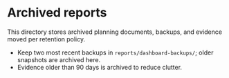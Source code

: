 # Archived reports

This directory stores archived planning documents, backups, and evidence moved per retention policy.

- Keep two most recent backups in `reports/dashboard-backups/`; older snapshots are archived here.
- Evidence older than 90 days is archived to reduce clutter.
